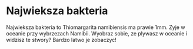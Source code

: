 # Najwieksza bakteria

Najwieksza bakteria to Thiomargarita namibiensis ma prawie 1mm. Zyje w oceanie
przy wybrzezach Namibii. Wyobraz sobie, ze plywasz w oceanie i widzisz te
stwory? Bardzo latwo je zobaczyc!
